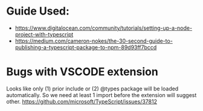 # Guide Used:
* https://www.digitalocean.com/community/tutorials/setting-up-a-node-project-with-typescript
* https://medium.com/cameron-nokes/the-30-second-guide-to-publishing-a-typescript-package-to-npm-89d93ff7bccd

# Bugs with VSCODE extension
Looks like only (1) prior include or  (2) @types package will be loaded automatically. So we need at least 1 import before the extension will suggest other. https://github.com/microsoft/TypeScript/issues/37812